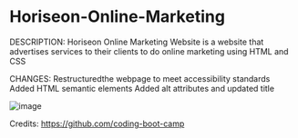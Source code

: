 # Horiseon-Online-Marketing
DESCRIPTION:
Horiseon Online Marketing Website is a website that advertises services
to their clients to do online marketing using HTML and CSS 

CHANGES:
Restructuredthe webpage to meet accessibility standards
Added HTML semantic elements
Added alt attributes and updated title

![image](https://user-images.githubusercontent.com/89155206/146226387-3637f618-edab-47a3-906a-28b88430a912.png)

Credits:
https://github.com/coding-boot-camp

